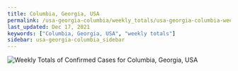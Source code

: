 ```yaml
---
title: Columbia, Georgia, USA
permalink: /usa-georgia-columbia/weekly_totals/usa-georgia-columbia-weekly_totals.html
last_updated: Dec 17, 2021
keywords: ["Columbia, Georgia, USA", "weekly totals"]
sidebar: usa-georgia-columbia_sidebar
---
```


![Weekly Totals of Confirmed Cases for Columbia, Georgia, USA](/covid_tracker/images/graphs/usa-georgia-columbia-weekly_totals_graph.png)
